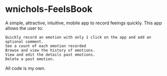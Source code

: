 # wnichols-FeelsBook
A simple, attractive, intuitive, mobile app to record feeings quickly. This app allows the user to:

    Quickly record an emotion with only 1 click on the app and add an optional comment.
    See a count of each emotion recorded
    Browse and view the history of emotions.
    View and edit the details past emotions.
    Delete a past emotion.

All code is my own.
